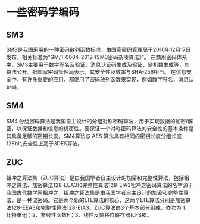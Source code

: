 # 一些密码学编码
## SM3<br>
SM3是我国采用的一种密码散列函数标准，由国家密码管理局于2010年12月17日发布。相关标准为“GM/T 0004-2012 《SM3密码杂凑算法》”。
在商用密码体系中，SM3主要用于数字签名及验证、消息认证码生成及验证、随机数生成等，其算法公开。据国家密码管理局表示，其安全性及效率与SHA-256相当。
在信息安全中，有许多重要的应用，都使用了密码散列函数来实现，例如数字签名，消息认证码。

## SM4<br>
SM4 分组密码算法是我国自主设计的分组对称密码算法，用于实现数据的加密/解密，以保证数据和信息的机密性。要保证一个对称密码算法的安全性的基本条件是其具备足够的密钥长度，SM4算法与 AES 算法具有相同的密钥长度分组长度128bit,安全性上高于3DES算法。
## ZUC
祖冲之算法集（ZUC算法）是由我国学者自主设计的加密和完整性算法，包括祖冲之算法、加密算法128-EEA3和完整性算法128-EIA3祖冲之密码算法的名字源于我国古代数学家祖冲之，祖冲之算法集是由我国学者自主设计的加密和完整性算法，是一种流密码。它是两个新的LTE算法的核心，这两个LTE算法分别是加密算法128-EEA3和完整性算法128-EIA3。ZUC算法由3个基本部分组成，依次为:1、比特重组；2、非线性函数F；3、线性反馈移位寄存器(LFSR)。
